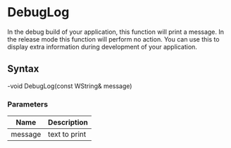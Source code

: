 # DebugLog #
In the debug build of your application, this function will print a message. In the release mode this function will perform no action. You can use this to display extra information during development of your application.

## Syntax ##
-void DebugLog(const WString& message)

### Parameters ###
| Name | Description |
| --- | --- |
| message | text to print |
